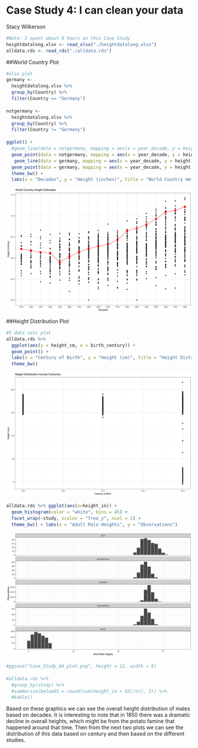 # Case Study 4: I can clean your data
Stacy Wilkerson  




```r
#Note: I spent about 9 hours on this Case Study
heightdatalong.xlsx <- read_xlsx("./heightdatalong.xlsx")
alldata.rds <- read_rds("./alldata.rds")
```

##World Country Plot


```r
#xlsx plot
germany <- 
  heightdatalong.xlsx %>%
  group_by(Country) %>%
  filter(Country == "Germany")

notgermany <- 
  heightdatalong.xlsx %>%
  group_by(Country) %>%
  filter(Country != "Germany")

ggplot() +
  #geom_line(data = notgermany, mapping = aes(x = year_decade, y = height, group = Country)) +
  geom_point(data = notgermany, mapping = aes(x = year_decade, y = height, group = Country)) +
   geom_line(data = germany, mapping = aes(x = year_decade, y = height, group = Country), color = "red") +
  geom_point(data = germany, mapping = aes(x = year_decade, y = height, group = Country), color = "red", size = 4) +
  theme_bw() +
  labs(x = "Decades", y = "Height (inches)", title = "World Country Height Estimates")
```

![](CaseStudy4_files/figure-html/unnamed-chunk-2-1.png)<!-- -->

##Height Distribution Plot


```r
#5 data sets plot
alldata.rds %>%
  ggplot(aes(y = height_cm, x = birth_century)) +
  geom_point() + 
  labs(x = "Century of Birth", y = "Height (cm)", title = "Height Distribution Across Centuries") +
  theme_bw()
```

![](CaseStudy4_files/figure-html/unnamed-chunk-3-1.png)<!-- -->

```r
alldata.rds %>% ggplot(aes(x=height_in)) + 
  geom_histogram(color = "white", bins = 45) + 
  facet_wrap(~study, scales = "free_y", ncol = 1) + 
  theme_bw() + labs(x = "Adult Male Heights", y = "Observations")
```

![](CaseStudy4_files/figure-html/unnamed-chunk-3-2.png)<!-- -->

```r
#ggsave("Case_Study_04_plot.png", height = 11, width = 6)

#alldata.rds %>% 
  #group_by(study) %>% 
  #summarise(below65 = round(sum(height_in < 65)/n(), 3)) %>%
  #kable()
```

Based on these graphics we can see the overall height distribution of males based on decades. It is interesting to note that in 1850 there was a dramatic decline in overall heights, which might be from the potato famine that happened around that time. Then from the next two plots we can see the distribution of this data based on century and then based on the different studies. 



